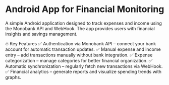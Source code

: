 # Android App for Financial Monitoring
A simple Android application designed to track expenses and income using the Monobank API and WebHook. The app provides users with financial insights and savings management.

🔥 Key Features
✅ Authentication via Monobank API – connect your bank account for automatic transaction updates.
✅ Manual expense and income entry – add transactions manually without bank integration.
✅ Expense categorization – manage categories for better financial organization.
✅ Automatic synchronization – regularly fetch new transactions via WebHook.
✅ Financial analytics – generate reports and visualize spending trends with graphs.
